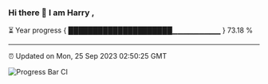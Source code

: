 ### Hi there 👋 I am Harry , 

⏳ Year progress { █████████████████████▁▁▁▁▁▁▁▁▁ } 73.18 %

---

⏰ Updated on Mon, 25 Sep 2023 02:50:25 GMT

![Progress Bar CI](https://github.com/duykhang68/duykhang68/workflows/Progress%20Bar%20CI/badge.svg)
